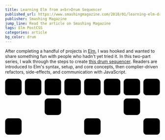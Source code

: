 ```yaml
---
title: Learning Elm from a<br>Drum Sequencer
published_url: https://www.smashingmagazine.com/2018/01/learning-elm-drum-sequencer-part-1/
publisher: Smashing Magazine
jump_line: Read the article on Smashing Magazine
tags: Elm PostCSS
categories: article
bg_color: drum
---
```


After completing a handful of projects in <a href="https://elm-lang.org" target="_blank" rel="noreferrer">Elm</a>, I was hooked and wanted to share something fun with people who hadn't yet tried it. In this two-part series, I walk through the steps to create <a href="https://bholtbholt.github.io/step-sequencer/" target="_blank" rel="noreferrer">this drum sequencer</a>. Readers are introduced to Elm's syntax, setup, and core concepts, then complier-driven refactors, side-effects, and communication with JavaScript.

<svg xmlns="http://www.w3.org/2000/svg" viewBox="0 0 470 170" class="illustration">
  <rect class="illustration__fill opacity-0 animate-sequencer" width="50" height="50" rx="10"/>
  <rect class="illustration__fill opacity-0 animate-sequencer" width="50" height="50" y="120" rx="10"/>
  <rect class="illustration__fill opacity-0 animate-sequencer animate-offset-1" width="50" height="50" x="60" rx="10"/>
  <rect class="illustration__fill opacity-0 animate-sequencer animate-offset-2" width="50" height="50" x="120" rx="10"/>
  <rect class="illustration__fill opacity-0 animate-sequencer animate-offset-2" width="50" height="50" x="120" y="60" rx="10"/>
  <rect class="illustration__fill opacity-0 animate-sequencer animate-offset-3" width="50" height="50" x="180" rx="10"/>
  <rect class="illustration__fill opacity-0 animate-sequencer animate-offset-4" width="50" height="50" x="240" rx="10"/>
  <rect class="illustration__fill opacity-0 animate-sequencer animate-offset-4" width="50" height="50" x="240" y="120" rx="10"/>
  <rect class="illustration__fill opacity-0 animate-sequencer animate-offset-5" width="50" height="50" x="300" rx="10"/>
  <rect class="illustration__fill opacity-0 animate-sequencer animate-offset-6" width="50" height="50" x="360" rx="10"/>
  <rect class="illustration__fill opacity-0 animate-sequencer animate-offset-6" width="50" height="50" x="360" y="60" rx="10"/>
  <rect class="illustration__fill opacity-0 animate-sequencer animate-offset-7" width="50" height="50" x="420" rx="10"/>
  <rect class="illustration__fill opacity-0 animate-sequencer animate-offset-7" width="50" height="50" x="420" y="120" rx="10"/>
</svg>
